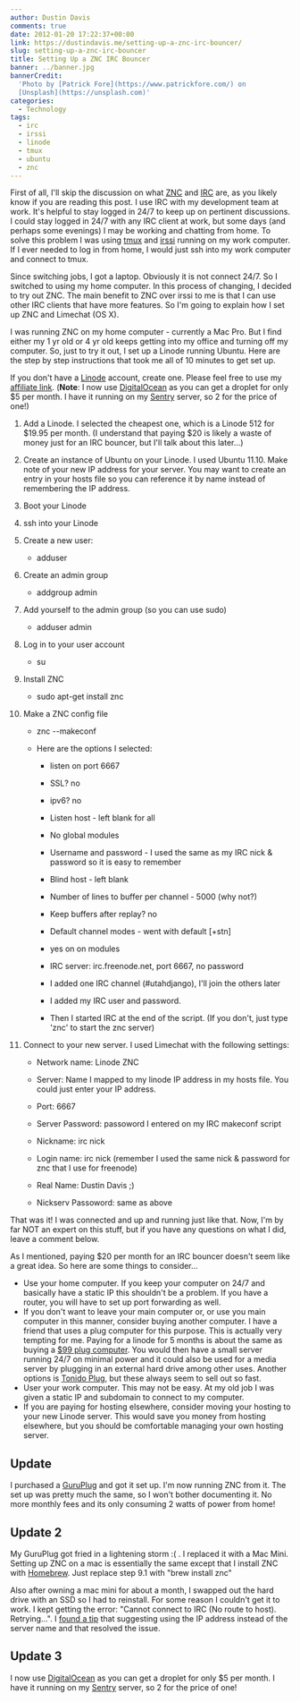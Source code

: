 ```yaml
---
author: Dustin Davis
comments: true
date: 2012-01-20 17:22:37+00:00
link: https://dustindavis.me/setting-up-a-znc-irc-bouncer/
slug: setting-up-a-znc-irc-bouncer
title: Setting Up a ZNC IRC Bouncer
banner: ../banner.jpg
bannerCredit:
  'Photo by [Patrick Fore](https://www.patrickfore.com/) on
  [Unsplash](https://unsplash.com)'
categories:
  - Technology
tags:
  - irc
  - irssi
  - linode
  - tmux
  - ubuntu
  - znc
---
```


First of all, I\'ll skip the discussion on what [ZNC]("http://wiki.znc.in/ZNC")
and [IRC]("http://en.wikipedia.org/wiki/Internet_Relay_Chat") are, as you likely
know if you are reading this post. I use IRC with my development team at work.
It\'s helpful to stay logged in 24/7 to keep up on pertinent discussions. I
could stay logged in 24/7 with any IRC client at work, but some days (and
perhaps some evenings) I may be working and chatting from home. To solve this
problem I was using [tmux]("http://tmux.sourceforge.net/") and
[irssi]("http://irssi.org/") running on my work computer. If I ever needed to
log in from home, I would just ssh into my work computer and connect to tmux.

Since switching jobs, I got a laptop. Obviously it is not connect 24/7. So I
switched to using my home computer. In this process of changing, I decided to
try out ZNC. The main benefit to ZNC over irssi to me is that I can use other
IRC clients that have more features. So I\'m going to explain how I set up ZNC
and Limechat (OS X).

I was running ZNC on my home computer - currently a Mac Pro. But I find either
my 1 yr old or 4 yr old keeps getting into my office and turning off my
computer. So, just to try it out, I set up a Linode running Ubuntu. Here are the
step by step instructions that took me all of 10 minutes to get set up.

If you don\'t have a
[Linode]("http://www.linode.com/?r=0e672eb6d53973f0ac51b6d8e95a067f55a676bb")
account, create one. Please feel free to use my
[affiliate link]("http://www.linode.com/?r=0e672eb6d53973f0ac51b6d8e95a067f55a676bb").
(**Note**: I now use
[DigitalOcean]("https://www.digitalocean.com/?refcode=f1688368903d") as you can
get a droplet for only \$5 per month. I have it running on my
[Sentry]("http://dustindavis.me/setting-up-your-own-sentry-server.html") server,
so 2 for the price of one!)

1. Add a Linode. I selected the cheapest one, which is a Linode 512 for
   $19.95 per month. (I understand that paying $20 is likely a waste of money
   just for an IRC bouncer, but I\'ll talk about this later...)

2. Create an instance of Ubuntu on your Linode. I used Ubuntu 11.10. Make note
   of your new IP address for your server. You may want to create an entry in
   your hosts file so you can reference it by name instead of remembering the IP
   address.

3. Boot your Linode

4. ssh into your Linode

5. Create a new user:


    * adduser <username>

6. Create an admin group


    * addgroup admin

7. Add yourself to the admin group (so you can use sudo)


    * adduser <username> admin

8. Log in to your user account


    * su <username>

9. Install ZNC


    * sudo apt-get install znc

10. Make a ZNC config file


    * znc --makeconf


    * Here are the options I selected:


      * listen on port 6667


      * SSL? no


      * ipv6? no


      * Listen host - left blank for all


      * No global modules


      * Username and password - I used the same as my IRC nick & password so it is easy to remember


      * Blind host - left blank


      * Number of lines to buffer per channel - 5000 (why not?)


      * Keep buffers after replay? no


      * Default channel modes - went with default [+stn]


      * yes on on modules


      * IRC server: irc.freenode.net, port 6667, no password


      * I added one IRC channel (#utahdjango), I\'ll join the others later


      * I added my IRC user and password.


      * Then I started IRC at the end of the script. (If you don\'t, just type \'znc\' to start the znc server)

11. Connect to your new server. I used Limechat with the following settings:


    * Network name: Linode ZNC


    * Server: Name I mapped to my linode IP address in my hosts file. You could just enter your IP address.


    * Port: 6667


    * Server Password: passoword I entered on my IRC makeconf script


    * Nickname: irc nick


    * Login name: irc nick (remember I used the same nick & password for znc that I use for freenode)


    * Real Name: Dustin Davis ;)


    * Nickserv Passoword: same as above

That was it! I was connected and up and running just like that. Now, I\'m by far
NOT an expert on this stuff, but if you have any questions on what I did, leave
a comment below.

As I mentioned, paying \$20 per month for an IRC bouncer doesn\'t seem like a
great idea. So here are some things to consider...

- Use your home computer. If you keep your computer on 24/7 and basically have a
  static IP this shouldn\'t be a problem. If you have a router, you will have to
  set up port forwarding as well.
- If you don\'t want to leave your main computer or, or use you main computer in
  this manner, consider buying another computer. I have a friend that uses a
  plug computer for this purpose. This is actually very tempting for me. Paying
  for a linode for 5 months is about the same as buying a
  [\$99 plug computer]("http://www.globalscaletechnologies.com/p-22-sheevaplug-dev-kit-us.aspx").
  You would then have a small server running 24/7 on minimal power and it could
  also be used for a media server by plugging in an external hard drive among
  other uses. Another options is [Tonido Plug]("http://www.tonidoplug.com/"),
  but these always seem to sell out so fast.
- User your work computer. This may not be easy. At my old job I was given a
  static IP and subdomain to connect to my computer.
- If you are paying for hosting elsewhere, consider moving your hosting to your
  new Linode server. This would save you money from hosting elsewhere, but you
  should be comfortable managing your own hosting server.

## Update

I purchased a
[GuruPlug]("http://www.globalscaletechnologies.com/t-guruplugdetails.aspx") and
got it set up. I\'m now running ZNC from it. The set up was pretty much the
same, so I won\'t bother documenting it. No more monthly fees and its only
consuming 2 watts of power from home!

## Update 2

My GuruPlug got fried in a lightening storm :( . I replaced it with a Mac Mini.
Setting up ZNC on a mac is essentially the same except that I install ZNC with
[Homebrew]("http://mxcl.github.com/homebrew/"). Just replace step 9.1 with
\"brew install znc\"

Also after owning a mac mini for about a month, I swapped out the hard drive
with an SSD so I had to reinstall. For some reason I couldn\'t get it to work. I
kept getting the error: \"Cannot connect to IRC (No route to host).
Retrying...\". I
[found a tip]("http://wiki.amahi.org/index.php/ZNC#Can.27t_connect_to_server_.28No_route_to_host.29")
that suggesting using the IP address instead of the server name and that
resolved the issue.

## Update 3

I now use [DigitalOcean]("https://www.digitalocean.com/?refcode=f1688368903d")
as you can get a droplet for only \$5 per month. I have it running on my
[Sentry]("http://dustindavis.me/setting-up-your-own-sentry-server.html") server,
so 2 for the price of one!
